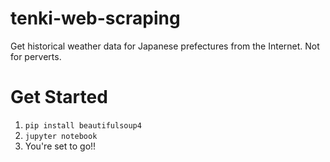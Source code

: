 # tenki-web-scraping
Get historical weather data for Japanese prefectures from the Internet. Not for perverts.


# Get Started
1. `pip install beautifulsoup4`
2. `jupyter notebook`
3. You're set to go!!
